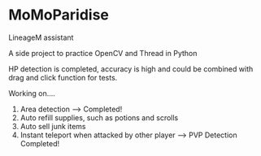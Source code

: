 # MoMoParidise
LineageM assistant

A side project to practice OpenCV and Thread in Python

HP detection is completed, accuracy is high and could be combined with drag and click function for tests.

Working on....

1. Area detection --> Completed!
2. Auto refill supplies, such as potions and scrolls
3. Auto sell junk items
4. Instant teleport when attacked by other player --> PVP Detection Completed!


